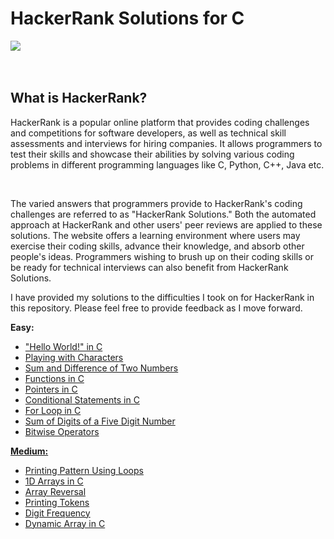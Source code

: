 # HackerRank Solutions for C
<img src="https://camo.githubusercontent.com/49e713e1463692beaff7b552eb60511454485659f6131286eeab9db84e91840a/68747470733a2f2f69302e77702e636f6d2f6772616473696e67616d65732e636f6d2f77702d636f6e74656e742f75706c6f6164732f323031362f30352f3835363737315f3636383232343035333139373834315f313934333639393030395f6f2e706e67"><br><br><br>
<h2><b>What is HackerRank?</b></h2>
<p>HackerRank is a popular online platform that provides coding challenges and competitions for software developers, as well as technical skill assessments and interviews for hiring companies. It allows programmers to test their skills and showcase their abilities by solving various coding problems in different programming languages like C, Python, C++, Java etc.</p><br>
<p>The varied answers that programmers provide to HackerRank's coding challenges are referred to as "HackerRank Solutions." Both the automated approach at HackerRank and other users' peer reviews are applied to these solutions. The website offers a learning environment where users may exercise their coding skills, advance their knowledge, and absorb other people's ideas. Programmers wishing to brush up on their coding skills or be ready for technical interviews can also benefit from HackerRank Solutions.</p>
<p>I have provided my solutions to the difficulties I took on for HackerRank in this repository. Please feel free to provide feedback as I move forward.</p>
<b>Easy:</b>
<ul type="disc">
<li><a href="https://www.hackerrank.com/challenges/hello-world-c/problem?isFullScreen=true">"Hello World!" in C</li>
<li><a href="https://www.hackerrank.com/challenges/playing-with-characters/problem?isFullScreen=true">Playing with Characters</li>
<li><a href="https://www.hackerrank.com/challenges/sum-numbers-c/problem?isFullScreen=true">Sum and Difference of Two Numbers</li>
<li><a href="https://www.hackerrank.com/challenges/functions-in-c/problem?isFullScreen=true">Functions in C</li>
<li><a href="https://www.hackerrank.com/challenges/pointer-in-c/problem?isFullScreen=true">Pointers in C</li>
<li><a href="https://www.hackerrank.com/challenges/conditional-statements-in-c/problem?isFullScreen=true">Conditional Statements in C</li>
<li><a href="https://www.hackerrank.com/challenges/for-loop-in-c/problem?isFullScreen=true">For Loop in C</li>
<li><a href="https://www.hackerrank.com/challenges/sum-of-digits-of-a-five-digit-number/problem?isFullScreen=true">Sum of Digits of a Five Digit Number</li>
<li><a href="https://www.hackerrank.com/challenges/bitwise-operators-in-c/problem?isFullScreen=true">Bitwise Operators</li>
</ul>
<b>Medium:</b>
<ul type="disc">
<li><a href="https://www.hackerrank.com/challenges/printing-pattern-2/problem?isFullScreen=true">Printing Pattern Using Loops</li>
<li><a href="https://www.hackerrank.com/challenges/1d-arrays-in-c/problem?isFullScreen=true">1D Arrays in C</li>
<li><a href="https://www.hackerrank.com/challenges/reverse-array-c/problem?isFullScreen=true">Array Reversal</li>
<li><a href="https://www.hackerrank.com/challenges/printing-tokens-/problem?isFullScreen=true">Printing Tokens</li>
<li><a href="https://www.hackerrank.com/challenges/frequency-of-digits-1/problem?isFullScreen=true">Digit Frequency</li>
<li><a href="https://www.hackerrank.com/challenges/dynamic-array-in-c/problem?isFullScreen=true">Dynamic Array in C</li>
</ul>
